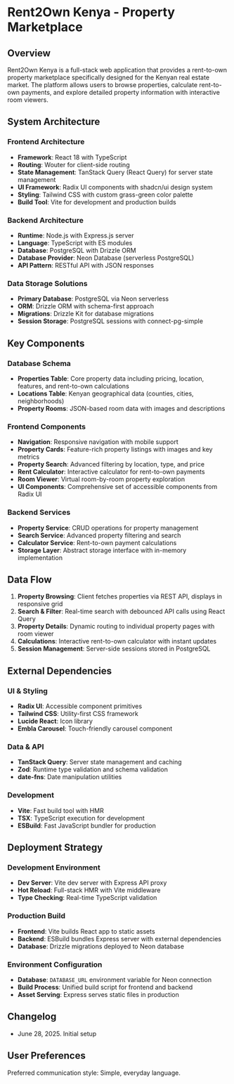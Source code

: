 # Rent2Own Kenya - Property Marketplace

## Overview

Rent2Own Kenya is a full-stack web application that provides a rent-to-own property marketplace specifically designed for the Kenyan real estate market. The platform allows users to browse properties, calculate rent-to-own payments, and explore detailed property information with interactive room viewers.

## System Architecture

### Frontend Architecture
- **Framework**: React 18 with TypeScript
- **Routing**: Wouter for client-side routing
- **State Management**: TanStack Query (React Query) for server state management
- **UI Framework**: Radix UI components with shadcn/ui design system
- **Styling**: Tailwind CSS with custom grass-green color palette
- **Build Tool**: Vite for development and production builds

### Backend Architecture
- **Runtime**: Node.js with Express.js server
- **Language**: TypeScript with ES modules
- **Database**: PostgreSQL with Drizzle ORM
- **Database Provider**: Neon Database (serverless PostgreSQL)
- **API Pattern**: RESTful API with JSON responses

### Data Storage Solutions
- **Primary Database**: PostgreSQL via Neon serverless
- **ORM**: Drizzle ORM with schema-first approach
- **Migrations**: Drizzle Kit for database migrations
- **Session Storage**: PostgreSQL sessions with connect-pg-simple

## Key Components

### Database Schema
- **Properties Table**: Core property data including pricing, location, features, and rent-to-own calculations
- **Locations Table**: Kenyan geographical data (counties, cities, neighborhoods)
- **Property Rooms**: JSON-based room data with images and descriptions

### Frontend Components
- **Navigation**: Responsive navigation with mobile support
- **Property Cards**: Feature-rich property listings with images and key metrics
- **Property Search**: Advanced filtering by location, type, and price
- **Rent Calculator**: Interactive calculator for rent-to-own payments
- **Room Viewer**: Virtual room-by-room property exploration
- **UI Components**: Comprehensive set of accessible components from Radix UI

### Backend Services
- **Property Service**: CRUD operations for property management
- **Search Service**: Advanced property filtering and search
- **Calculator Service**: Rent-to-own payment calculations
- **Storage Layer**: Abstract storage interface with in-memory implementation

## Data Flow

1. **Property Browsing**: Client fetches properties via REST API, displays in responsive grid
2. **Search & Filter**: Real-time search with debounced API calls using React Query
3. **Property Details**: Dynamic routing to individual property pages with room viewer
4. **Calculations**: Interactive rent-to-own calculator with instant updates
5. **Session Management**: Server-side sessions stored in PostgreSQL

## External Dependencies

### UI & Styling
- **Radix UI**: Accessible component primitives
- **Tailwind CSS**: Utility-first CSS framework
- **Lucide React**: Icon library
- **Embla Carousel**: Touch-friendly carousel component

### Data & API
- **TanStack Query**: Server state management and caching
- **Zod**: Runtime type validation and schema validation
- **date-fns**: Date manipulation utilities

### Development
- **Vite**: Fast build tool with HMR
- **TSX**: TypeScript execution for development
- **ESBuild**: Fast JavaScript bundler for production

## Deployment Strategy

### Development Environment
- **Dev Server**: Vite dev server with Express API proxy
- **Hot Reload**: Full-stack HMR with Vite middleware
- **Type Checking**: Real-time TypeScript validation

### Production Build
- **Frontend**: Vite builds React app to static assets
- **Backend**: ESBuild bundles Express server with external dependencies
- **Database**: Drizzle migrations deployed to Neon database

### Environment Configuration
- **Database**: `DATABASE_URL` environment variable for Neon connection
- **Build Process**: Unified build script for frontend and backend
- **Asset Serving**: Express serves static files in production

## Changelog
- June 28, 2025. Initial setup

## User Preferences

Preferred communication style: Simple, everyday language.
